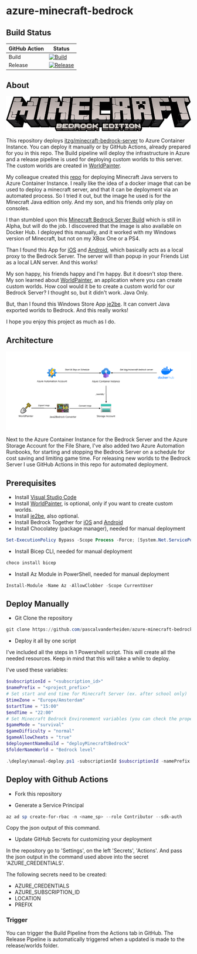 # azure-minecraft-bedrock

## Build Status

| GitHub Action | Status |
| ----------- | ----------- |
| Build | [![Build](https://github.com/pascalvanderheiden/azure-minecraft-bedrock/actions/workflows/build.yml/badge.svg?branch=main)](https://github.com/pascalvanderheiden/azure-minecraft-bedrock/actions/workflows/build.yml) |
| Release | [![Release](https://github.com/pascalvanderheiden/azure-minecraft-bedrock/actions/workflows/release.yml/badge.svg)](https://github.com/pascalvanderheiden/azure-minecraft-bedrock/actions/workflows/release.yml) |

## About

![azure-minecraft-bedrock](docs/images/bedrock.png)

This repository deploys [itzg/minecraft-bedrock-server](https://hub.docker.com/r/itzg/minecraft-bedrock-server) to Azure Container Instance. You can deploy it manually or by GitHub Actions, already prepared for you in this repo. The Build pipeline will deploy the infrastructure in Azure and a release pipeline is used for deploying custom worlds to this server. The custom worlds are created in [WorldPainter](https://www.worldpainter.net/).

My colleague created this [repo](https://github.com/geekzter/azure-minecraft-docker) for deploying Minecraft Java servers to Azure Container Instance. I really like the idea of a docker image that can be used to deploy a minecraft server, and that it can be deployment via an automated process. So I tried it out, but the image he used is for the Minecraft Java edition only. And my son, and his friends only play on consoles. 

I than stumbled upon this [Minecraft Bedrock Server Build](https://www.minecraft.net/en-us/download/server/bedrock) which is still in Alpha, but will do the job. I discovered that the image is also available on Docker Hub. I deployed this manually, and it worked with my Windows version of Minecraft, but not on my XBox One or a PS4. 

Than I found this App for [iOS](https://apps.apple.com/us/app/bedrocktogether/id1534593376) and [Android](https://play.google.com/store/apps/details?id=pl.extollite.bedrocktogetherapp&hl=en_US&gl=US), which basically acts as a local proxy to the Bedrock Server. The server will than popup in your Friends List as a local LAN server. And this works!

My son happy, his friends happy and I'm happy. But it doesn't stop there. My son learned about [WorldPainter](https://www.worldpainter.net/), an application where you can create custom worlds. How cool would it be to create a custom world for our Bedrock Server? I thought so, but it didn't work. Java Only.

But, than I found this Windows Store App [je2be](https://apps.microsoft.com/store/detail/je2be/9PC9MFX9QCXS?hl=en-ca&gl=CA). It can convert Java exported worlds to Bedrock. And this really works!

I hope you enjoy this project as much as I do.

## Architecture

![azure-minecraft-bedrock](docs/images/arch.png)

Next to the Azure Container Instance for the Bedrock Server and the Azure Storage Account for the File Share, I've also added two Azure Automation Runbooks, for starting and stopping the Bedrock Server on a schedule for cost saving and limiting game time. For releasing new worlds to the Bedrock Server I use GitHub Actions in this repo for automated deployment.

## Prerequisites

* Install [Visual Studio Code](https://code.visualstudio.com/download)
* Install [WorldPainter](https://www.worldpainter.net/), is optional, only if you want to create custom worlds.
* Install [je2be](https://apps.microsoft.com/store/detail/je2be/9PC9MFX9QCXS?hl=en-ca&gl=CA), also optional.
* Install Bedrock Together for [iOS](https://apps.apple.com/us/app/bedrocktogether/id1534593376) and [Android](https://play.google.com/store/apps/details?id=pl.extollite.bedrocktogetherapp&hl=en_US&gl=US)
* Install Chocolatey (package manager), needed for manual deployment

```ps1
Set-ExecutionPolicy Bypass -Scope Process -Force; [System.Net.ServicePointManager]::SecurityProtocol = [System.Net.ServicePointManager]::SecurityProtocol -bor 3072; iex ((New-Object System.Net.WebClient).DownloadString('https://community.chocolatey.org/install.ps1'))
```

* Install Bicep CLI, needed for manual deployment

```ps1
choco install bicep
```

* Install Az Module in PowerShell, needed for manual deployment

```ps1
Install-Module -Name Az -AllowClobber -Scope CurrentUser
```

## Deploy Manually

* Git Clone the repository

```ps1
git clone https://github.com/pascalvanderheiden/azure-minecraft-bedrock.git
```

* Deploy it all by one script

I've included all the steps in 1 Powershell script. This will create all the needed resources. Keep in mind that this will take a while to deploy.

I've used these variables:

```ps1
$subscriptionId = "<subscription_id>"
$namePrefix = "<project_prefix>"
# Set start and end time for Minecraft Server (ex. after school only)
$timeZone = "Europe/Amsterdam"
$startTime = "15:00"
$endTime = "22:00"
# Set Minecraft Bedrock Environement variables (you can check the properties on Docker Hub)
$gameMode = "survival"
$gameDifficulty = "normal"
$gameAllowCheats = "true"
$deploymentNameBuild = "deployMinecraftBedrock"
$folderNameWorld = "Bedrock level" 
```

```ps1
.\deploy\manual-deploy.ps1 -subscriptionId $subscriptionId -namePrefix $namePrefix -timeZone $timeZone -startTime $startTime -endTime $endTime -gameMode $gameMode -gameDifficulty $gameDifficulty -gameAllowCheats $gameAllowCheats -deploymentNameBuild $deploymentNameBuild -folderNameWorld $folderNameWorld
```

## Deploy with Github Actions

* Fork this repository

* Generate a Service Principal

```ps1
az ad sp create-for-rbac -n <name_sp> --role Contributor --sdk-auth
```

Copy the json output of this command.

* Update GitHub Secrets for customizing your deployment

In the repository go to 'Settings', on the left 'Secrets', 'Actions'.
And pass the json output in the command used above into the secret 'AZURE_CREDENTIALS'.

The following secrets need to be created:

* AZURE_CREDENTIALS
* AZURE_SUBSCRIPTION_ID
* LOCATION
* PREFIX

### Trigger
You can trigger the Build Pipeline from the Actions tab in GitHub. The Release Pipeline is automatically triggered when a updated is made to the release/worlds folder.